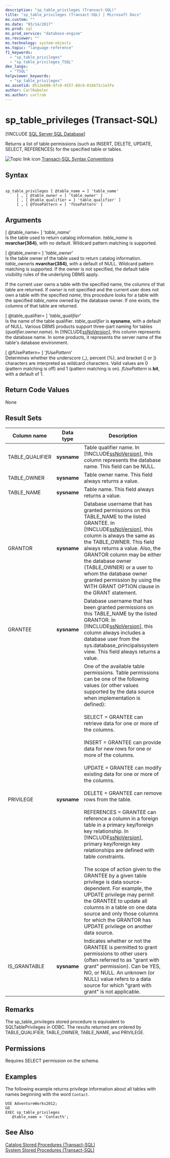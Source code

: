 ```yaml
---
description: "sp_table_privileges (Transact-SQL)"
title: "sp_table_privileges (Transact-SQL) | Microsoft Docs"
ms.custom: ""
ms.date: "03/14/2017"
ms.prod: sql
ms.prod_service: "database-engine"
ms.reviewer: ""
ms.technology: system-objects
ms.topic: "language-reference"
f1_keywords: 
  - "sp_table_privileges"
  - "sp_table_privileges_TSQL"
dev_langs: 
  - "TSQL"
helpviewer_keywords: 
  - "sp_table_privileges"
ms.assetid: 0512e688-4fc0-4557-8dc8-016672c1e3fe
author: CarlRabeler
ms.author: carlrab
---
```

# sp_table_privileges (Transact-SQL)

[!INCLUDE [SQL Server SQL Database](../../includes/applies-to-version/sql-asdb.md)]

  Returns a list of table permissions (such as INSERT, DELETE, UPDATE, SELECT, REFERENCES) for the specified table or tables.  
  
 ![Topic link icon](../../database-engine/configure-windows/media/topic-link.gif "Topic link icon") [Transact-SQL Syntax Conventions](../../t-sql/language-elements/transact-sql-syntax-conventions-transact-sql.md)  
  
## Syntax  
  
```  
  
sp_table_privileges [ @table_name = ] 'table_name'     
     [ , [ @table_owner = ] 'table_owner' ]   
     [ , [ @table_qualifier = ] 'table_qualifier' ]   
     [ , [ @fUsePattern = ] 'fUsePattern' ]  
```  
  
## Arguments  
 [ @table_name= ] '*table_name*'  
 Is the table used to return catalog information. *table_name* is **nvarchar(**384**)**, with no default. Wildcard pattern matching is supported.  
  
 [ @table_owner= ] '*table_owner*'  
 Is the table owner of the table used to return catalog information. *table_owner*is **nvarchar(**384**)**, with a default of NULL. Wildcard pattern matching is supported. If the owner is not specified, the default table visibility rules of the underlying DBMS apply.  
  
 If the current user owns a table with the specified name, the columns of that table are returned. If *owner* is not specified and the current user does not own a table with the specified *name*, this procedure looks for a table with the specified *table_name* owned by the database owner. If one exists, the columns of that table are returned.  
  
 [ @table_qualifier= ] '*table_qualifier*'  
 Is the name of the table qualifier. *table_qualifier* is **sysname**, with a default of NULL. Various DBMS products support three-part naming for tables (*qualifier.owner.name*). In [!INCLUDE[ssNoVersion](../../includes/ssnoversion-md.md)], this column represents the database name. In some products, it represents the server name of the table's database environment.  
  
 [ @fUsePattern= ] '*fUsePattern*'  
 Determines whether the underscore (_), percent (%), and bracket ([ or ]) characters are interpreted as wildcard characters. Valid values are 0 (pattern matching is off) and 1 (pattern matching is on). *fUsePattern* is **bit**, with a default of 1.  
  
## Return Code Values  
 None  
  
## Result Sets  
  
|Column name|Data type|Description|  
|-----------------|---------------|-----------------|  
|TABLE_QUALIFIER|**sysname**|Table qualifier name. In [!INCLUDE[ssNoVersion](../../includes/ssnoversion-md.md)], this column represents the database name. This field can be NULL.|  
|TABLE_OWNER|**sysname**|Table owner name. This field always returns a value.|  
|TABLE_NAME|**sysname**|Table name. This field always returns a value.|  
|GRANTOR|**sysname**|Database username that has granted permissions on this TABLE_NAME to the listed GRANTEE. In [!INCLUDE[ssNoVersion](../../includes/ssnoversion-md.md)], this column is always the same as the TABLE_OWNER. This field always returns a value. Also, the GRANTOR column may be either the database owner (TABLE_OWNER) or a user to whom the database owner granted permission by using the WITH GRANT OPTION clause in the GRANT statement.|  
|GRANTEE|**sysname**|Database username that has been granted permissions on this TABLE_NAME by the listed GRANTOR. In [!INCLUDE[ssNoVersion](../../includes/ssnoversion-md.md)], this column always includes a database user from the sys.database_principalssystem view. This field always returns a value.|  
|PRIVILEGE|**sysname**|One of the available table permissions. Table permissions can be one of the following values (or other values supported by the data source when implementation is defined):<br /><br /> SELECT = GRANTEE can retrieve data for one or more of the columns.<br /><br /> INSERT = GRANTEE can provide data for new rows for one or more of the columns.<br /><br /> UPDATE = GRANTEE can modify existing data for one or more of the columns.<br /><br /> DELETE = GRANTEE can remove rows from the table.<br /><br /> REFERENCES = GRANTEE can reference a column in a foreign table in a primary key/foreign key relationship. In [!INCLUDE[ssNoVersion](../../includes/ssnoversion-md.md)], primary key/foreign key relationships are defined with table constraints.<br /><br /> The scope of action given to the GRANTEE by a given table privilege is data source-dependent. For example, the UPDATE privilege may permit the GRANTEE to update all columns in a table on one data source and only those columns for which the GRANTOR has UPDATE privilege on another data source.|  
|IS_GRANTABLE|**sysname**|Indicates whether or not the GRANTEE is permitted to grant permissions to other users (often referred to as "grant with grant" permission). Can be YES, NO, or NULL. An unknown (or NULL) value refers to a data source for which "grant with grant" is not applicable.|  
  
## Remarks  
 The sp_table_privileges stored procedure is equivalent to SQLTablePrivileges in ODBC. The results returned are ordered by TABLE_QUALIFIER, TABLE_OWNER, TABLE_NAME, and PRIVILEGE.  
  
## Permissions  
 Requires SELECT permission on the schema.  
  
## Examples  
 The following example returns privilege information about all tables with names beginning with the word `Contact`.  
  
```  
USE AdventureWorks2012;  
GO  
EXEC sp_table_privileges   
   @table_name = 'Contact%';  
```  
  
## See Also  
 [Catalog Stored Procedures &#40;Transact-SQL&#41;](../../relational-databases/system-stored-procedures/catalog-stored-procedures-transact-sql.md)   
 [System Stored Procedures &#40;Transact-SQL&#41;](../../relational-databases/system-stored-procedures/system-stored-procedures-transact-sql.md)  
  
  

